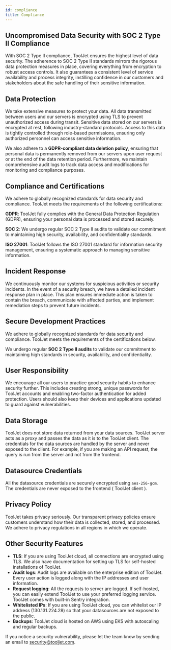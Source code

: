 ```yaml
---
id: compliance
title: Compliance
---
```


## Uncompromised Data Security with SOC 2 Type II Compliance

With SOC 2  Type II compliance, ToolJet ensures the highest level of data security. The adherence to SOC 2  Type II standards mirrors the rigorous data protection measures in place, covering everything from encryption to robust access controls. It also guarantees a consistent level of service availability and process integrity, instilling confidence in our customers and stakeholders about the safe handling of their sensitive information.

## Data Protection
We take extensive measures to protect your data. All data transmitted between users and our servers is encrypted using TLS to prevent unauthorized access during transit. Sensitive data stored on our servers is encrypted at rest, following industry-standard protocols. Access to this data is tightly controlled through role-based permissions, ensuring only authorized personnel can access sensitive information.

We also adhere to a **GDPR-compliant data deletion policy**, ensuring that personal data is permanently removed from our servers upon user request or at the end of the data retention period. Furthermore, we maintain comprehensive audit logs to track data access and modifications for monitoring and compliance purposes.

## Compliance and Certifications
We adhere to globally recognized standards for data security and compliance. ToolJet meets the requirements of the following certifications:

**GDPR**: ToolJet fully complies with the General Data Protection Regulation (GDPR), ensuring your personal data is processed and stored securely.

**SOC 2**: We undergo regular SOC 2 Type II audits to validate our commitment to maintaining high security, availability, and confidentiality standards.

**ISO 27001**: ToolJet follows the ISO 27001 standard for information security management, ensuring a systematic approach to managing sensitive information.

## Incident Response
We continuously monitor our systems for suspicious activities or security incidents. In the event of a security breach, we have a detailed incident response plan in place. This plan ensures immediate action is taken to contain the breach, communicate with affected parties, and implement remediation steps to prevent future incidents.

## Secure Development Practices
We adhere to globally recognized standards for data security and compliance. ToolJet meets the requirements of the certifications below.

We undergo regular **SOC 2 Type II audits** to validate our commitment to maintaining high standards in security, availability, and confidentiality.

## User Responsibility
We encourage all our users to practice good security habits to enhance security further. This includes creating strong, unique passwords for ToolJet accounts and enabling two-factor authentication for added protection. Users should also keep their devices and applications updated to guard against vulnerabilities.


## Data Storage

ToolJet does not store data returned from your data sources. ToolJet server acts as a proxy and passes the data as it is to the ToolJet client. The credentials for the data sources are handled by the server and never exposed to the client. For example, if you are making an API request, the query is run from the server and not from the frontend.


## Datasource Credentials
All the datasource credentials are securely encrypted using `aes-256-gcm`. The credentials are never exposed to the frontend ( ToolJet client ).

## Privacy Policy
ToolJet takes privacy seriously. Our transparent privacy policies ensure customers understand how their data is collected, stored, and processed. We adhere to privacy regulations in all regions in which we operate.

## Other Security Features
- **TLS**: If you are using ToolJet cloud, all connections are encrypted using TLS. We also have documentation for setting up TLS for self-hosted installations of ToolJet.
- **Audit logs**: Audit logs are available on the enterprise edition of ToolJet. Every user action is logged along with the IP addresses and user information.
- **Request logging**: All the requests to server are logged. If self-hosted, you can easily extend ToolJet to use your preferred logging service. ToolJet comes with built-in Sentry integration.
- **Whitelisted IPs**: If you are using ToolJet cloud, you can whitelist our IP address (130.131.224.28) so that your datasources are not exposed to the public.
- **Backups**: ToolJet cloud is hosted on AWS using EKS with autoscaling and regular backups.

If you notice a security vulnerability, please let the team know by sending an email to [security@tooljet.com](mailto:security@tooljet.com). 

